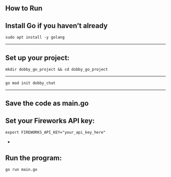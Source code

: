 How to Run	
-----------------
Install Go if you haven’t already	
---------------------------------
	sudo apt install -y golang
--------------------------------
Set up your project:
--------------------------------
	mkdir dobby_go_project && cd dobby_go_project
----------------------------------------------
	go mod init dobby_chat
--------------------------
Save the code as main.go
--------------------
Set your Fireworks API key:
-
	export FIREWORKS_API_KEY="your_api_key_here"
-
Run the program:
-
	go run main.go

